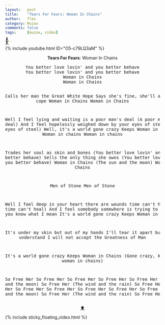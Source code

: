 ```yaml
---
layout:   post
title:    "Tears For Fears: Woman In Chains"
author:   flex
category: Muzax
comments: false
tags:     [muzax, video]

---
```


<div class="leftbox"  style="margin-top: -2em;"><a href="#top">⬇</a></div>
<div class="rightbox" style="margin-top: -2em;"><a href="#top">⬇</a></div>

{% include youtube.html ID="O5-c79LQ3aM" %}

<!-- break -->

<a id="top"></a>
<div id="lyrics"><div class="lyricsheader" style=""><p><center><b>Tears For Fears</b>: Woman In Chains</center></p></div>

<center><pre>
You better love lovin' and you better behave
You better love lovin' and you better behave
Woman in Chains
Woman in Chains

Calls her man the Great White Hope
Says she's fine, she'll always cope
Woman in Chains
Woman in Chains

Well I feel lying and waiting is a poor man's deal
(A poor man's deal)
And I feel hopelessly weighed down by your eyes of steel
(Your eyes of steel)
Well, it's a world gone crazy
Keeps Woman in Chains, woah
Woman in chains
Woman in chains

Trades her soul as skin and bones
(You better love lovin' and you better behave)
Sells the only thing she owns
(You better love lovin' and you better behave)
Woman in Chains
(The sun and the moon)
Woman in Chains

Men of Stone
Men of Stone

Well I feel deep in your heart there are wounds time can't heal
(That time can't heal)
And I feel somebody somewhere is trying to breathe
Well you know what I mean
It's a world gone crazy
Keeps Woman in Chains

It's under my skin but out of my hands
I'll tear it apart but I won't understand
I will not accept the Greatness of Man

It's a world gone crazy
Keeps Woman in Chains
(Gone crazy, keeps woman in chains)

So Free Her
So Free Her
So Free Her
So Free Her
So Free Her
(The sun and the moon)
So Free Her
(The wind and the rain)
So Free Her
So Free Her
So Free Her
So Free Her
So Free Her
So Free Her
So Free Her
(The Sun and the moon)
So Free Her
(The wind and the rain)
So Free Her...
</pre>
<a href="#top">⬆</a></center></div>

<div class="sticky_floating_video"></div>
{% include sticky_floating_video.html %}